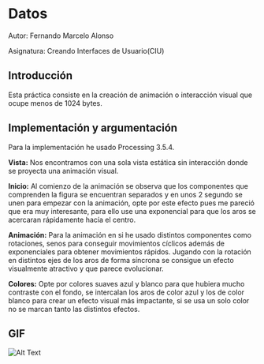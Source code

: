 # Datos
Autor: Fernando Marcelo Alonso

Asignatura: Creando Interfaces de Usuario(CIU)

## Introducción
Esta práctica consiste en la creación de animación o interacción visual que ocupe menos de 1024 bytes.

## Implementación y argumentación

Para la implementación he usado Processing 3.5.4.

**Vista:** Nos encontramos con una sola vista estática sin interacción donde se proyecta una animación visual.

**Inicio:** Al comienzo de la animación se observa que los componentes que comprenden la figura se encuentran separados y en unos 2 segundo se unen para empezar con la animación, opte por este efecto pues me pareció que era muy interesante, para ello use una exponencial para que los aros se acercaran rápidamente hacía el centro.

**Animación:** Para la animación en si he usado distintos componentes como rotaciones, senos para conseguir movimientos cíclicos además de exponenciales para obtener movimientos rápidos. Jugando con la rotación en distintos ejes de los aros de forma síncrona se consigue un efecto visualmente atractivo y que parece evolucionar.

**Colores:** Opte por colores suaves azul y blanco para que hubiera mucho contraste con el fondo, se intercalan los aros de color azul y los de color blanco para crear un efecto visual más impactante, si se usa un solo color no se marcan tanto las distintos efectos.


## GIF
![Alt Text](tinyCode.gif)
